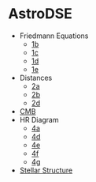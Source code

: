 # AstroDSE

- Friedmann Equations
  - [1b](./1b.py)
  - [1c](./1c.py)
  - [1d](./1d.py)
  - [1e](./1e.py)
- Distances
  - [2a](./2a.py)
  - [2b](./2b.py)
  - [2d](./2d.py)
- [CMB](3_cmb.py)
- HR Diagram
  - [4a](./4a.py)
  - [4d](./4d.py)
  - [4e](./4e.py)
  - [4f](./4f.py)
  - [4g](./4g.py)
- [Stellar Structure](5_structure.py)
